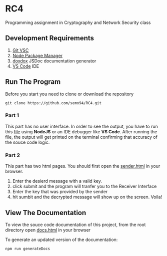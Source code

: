 # RC4
Programming assignment in Cryptography and Network Security class

## Development Requirements
1) [Git VSC](https://git-scm.com/book/en/v2/Getting-Started-Installing-Git)
2) [Node Package Manager](https://www.npmjs.com/get-npm)
3) [doxdox](https://doxdox.org) JSDoc documentation generator
4) [VS Code](https://code.visualstudio.com/) IDE


## Run The Program

Before you start you need to clone or download the repository
```
git clone https://github.com/semo94/RC4.git
```

### Part 1

This part has no user interface. In order to see the output, you have to run this [file](https://github.com/semo94/RC4/blob/master/Part%201/main.js) using **NodeJS** or an IDE debugger like **VS Code**. After running the file, the output will get printed on the terminal confirming that accuracy of the souce code logic.


### Part 2

This part has two html pages. You should first open the [sender.html](https://github.com/semo94/RC4/blob/master/Part%202/sender.html) in your browser.
1) Enter the desierd message with a valid key.
2) click submit and the program will tranfer you to the Receiver Interface
3) Enter the key that was provided by the sender
4) hit sumbit and the decrypted message will show up on the screen. Voila!

## View The Documentation

To view the souce code documentation of this project, from the root directory open [docs.html](https://github.com/semo94/RC4/blob/master/docs.html) in your browser

To generate an updated version of the documentation:
~~~
npm run generateDocs
~~~
